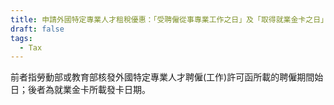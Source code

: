 ```yaml
---
title: 申請外國特定專業人才租稅優惠：「受聘僱從事專業工作之日」及「取得就業金卡之日」指什麼時間點?
draft: false
tags:
  - Tax
---
```

前者指勞動部或教育部核發外國特定專業人才聘僱(工作)許可函所載的聘僱期間始日；後者為就業金卡所載發卡日期。